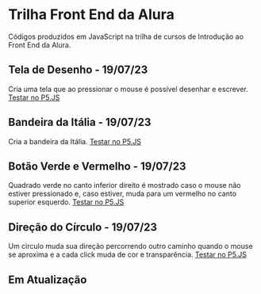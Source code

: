 # Trilha Front End da Alura
Códigos produzidos em JavaScript na trilha de cursos de Introdução ao Front End da Alura.

## Tela de Desenho - 19/07/23
Cria uma tela que ao pressionar o mouse é possível desenhar e escrever. [Testar no P5.JS](https://editor.p5js.org/fl.barbalho/full/reSqjamo_)

## Bandeira da Itália - 19/07/23
Cria a bandeira da Itália. [Testar no P5.JS](https://editor.p5js.org/fl.barbalho/full/9ASvFBM9-)

## Botão Verde e Vermelho - 19/07/23
Quadrado verde no canto inferior direito é mostrado caso o mouse não estiver pressionado e, caso estiver, muda para um vermelho no canto superior esquerdo.
[Testar no P5.JS](https://editor.p5js.org/fl.barbalho/full/qhqgzMPsU)

## Direção do Círculo - 19/07/23
Um circulo muda sua direção percorrendo outro caminho quando o mouse se aproxima e a cada click muda de cor e transparência.
[Testar no P5.JS](https://editor.p5js.org/fl.barbalho/full/sji54IdGG)

## Em Atualização
